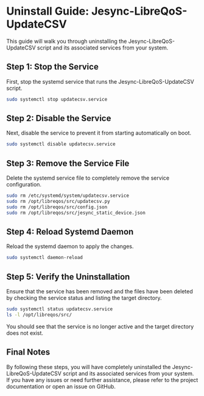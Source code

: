 # Uninstall Guide: Jesync-LibreQoS-UpdateCSV

This guide will walk you through uninstalling the Jesync-LibreQoS-UpdateCSV script and its associated services from your system.

## Step 1: Stop the Service

First, stop the systemd service that runs the Jesync-LibreQoS-UpdateCSV script.

```bash
sudo systemctl stop updatecsv.service
```

## Step 2: Disable the Service

Next, disable the service to prevent it from starting automatically on boot.

```bash
sudo systemctl disable updatecsv.service
```

## Step 3: Remove the Service File

Delete the systemd service file to completely remove the service configuration.

```bash
sudo rm /etc/systemd/system/updatecsv.service
sudo rm /opt/libreqos/src/updatecsv.py
sudo rm /opt/libreqos/src/config.json
sudo rm /opt/libreqos/src/jesync_static_device.json
```

## Step 4: Reload Systemd Daemon

Reload the systemd daemon to apply the changes.

```bash
sudo systemctl daemon-reload
```

## Step 5: Verify the Uninstallation

Ensure that the service has been removed and the files have been deleted by checking the service status and listing the target directory.

```bash
sudo systemctl status updatecsv.service
ls -l /opt/libreqos/src/
```

You should see that the service is no longer active and the target directory does not exist.

## Final Notes

By following these steps, you will have completely uninstalled the Jesync-LibreQoS-UpdateCSV script and its associated services from your system. If you have any issues or need further assistance, please refer to the project documentation or open an issue on GitHub.
